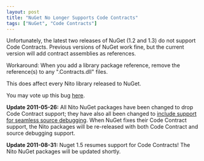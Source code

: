 ```yaml
---
layout: post
title: "NuGet No Longer Supports Code Contracts"
tags: ["NuGet", "Code Contracts"]
---
```



Unfortunately, the latest two releases of NuGet (1.2 and 1.3) do not support Code Contracts. Previous versions of NuGet work fine, but the current version will add contract assemblies as references.





Workaround: When you add a library package reference, remove the reference(s) to any ".Contracts.dll" files.





This does affect every Nito library released to NuGet.





You may vote up this bug [here](http://nuget.codeplex.com/workitem/263).





**Update 2011-05-26:** All Nito NuGet packages have been changed to drop Code Contract support; they have also all been changed to [include support for seamless source debugging](http://blog.davidebbo.com/2011/04/easy-way-to-publish-nuget-packages-with.html). When NuGet fixes their Code Contract support, the Nito packages will be re-released with both Code Contract and source debugging support.





**Update 2011-08-31:** Nuget 1.5 resumes support for Code Contracts! The Nito NuGet packages will be updated shortly.

